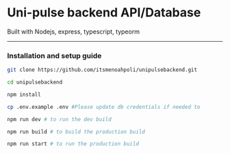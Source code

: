 <h1>Uni-pulse backend API/Database</h1>
<p>Built with Nodejs, express, typescript, typeorm</p>

<hr />

<h3>Installation and setup guide</h3>

```bash
git clone https://github.com/itsmenoahpoli/unipulsebackend.git

cd unipulsebackend

npm install

cp .env.example .env #Please update db credentials if needed to

npm run dev # to run the dev build

npm run build # to build the production build

npm run start # to run the production build
```
